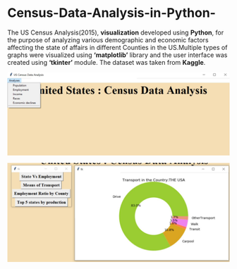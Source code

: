 # Census-Data-Analysis-in-Python-

The US Census Analysis(2015), **visualization** developed using **Python**, for the purpose of ​analyzing various demographic and economic factors affecting the state of affairs in​ different Counties in the US.​Multiple types of graphs were visualized using **‘​matplotlib​’** library and the user interface was created using **‘​tkinter​’** module. 
The dataset was taken from **Kaggle**.

![foxdemo](https://github.com/ShreenidhiN/Census-Data-Analysis-in-Python-/blob/master/Viz_images/1.JPG)

![test image size](https://github.com/ShreenidhiN/Census-Data-Analysis-in-Python-/blob/master/Viz_images/4.JPG)



